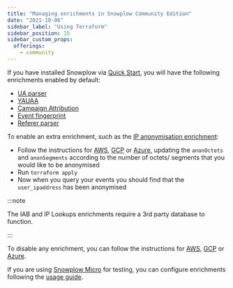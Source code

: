 ```yaml
---
title: "Managing enrichments in Snowplow Community Edition"
date: "2021-10-06"
sidebar_label: "Using Terraform"
sidebar_position: 15
sidebar_custom_props:
  offerings:
    - community
---
```


If you have installed Snowplow via [Quick Start](/docs/get-started/snowplow-community-edition/what-is-quick-start/index.md), you will have the following enrichments enabled by default:

- [UA parser](/docs/pipeline/enrichments/available-enrichments/ua-parser-enrichment/index.md)
- [YAUAA](/docs/pipeline/enrichments/available-enrichments/yauaa-enrichment/index.md)
- [Campaign Attribution](/docs/pipeline/enrichments/available-enrichments/campaign-attribution-enrichment/index.md)
- [Event fingerprint](/docs/pipeline/enrichments/available-enrichments/event-fingerprint-enrichment/index.md)
- [Referer parser](/docs/pipeline/enrichments/available-enrichments/referrer-parser-enrichment/index.md)

To enable an extra enrichment, such as the [IP anonymisation enrichment](/docs/pipeline/enrichments/available-enrichments/ip-anonymization-enrichment/index.md):

- Follow the instructions for [AWS](https://github.com/snowplow-devops/terraform-aws-enrich-kinesis-ec2#inserting-custom-enrichments), [GCP](https://github.com/snowplow-devops/terraform-google-enrich-pubsub-ce#inserting-custom-enrichments) or [Azure](https://github.com/snowplow-devops/terraform-azurerm-enrich-event-hub-vmss#inserting-custom-enrichments), updating the `anonOctets` and `anonSegments` according to the number of octets/ segments that you would like to be anonymised
- Run `terraform apply`
- Now when you query your events you should find that the `user_ipaddress` has been anonymised

:::note

The IAB and IP Lookups enrichments require a 3rd party database to function.

:::

To disable any enrichment, you can follow the instructions for [AWS](https://github.com/snowplow-devops/terraform-aws-enrich-kinesis-ec2#disabling-default-enrichments), [GCP](https://github.com/snowplow-devops/terraform-google-enrich-pubsub-ce#disabling-default-enrichments) or [Azure](https://github.com/snowplow-devops/terraform-azurerm-enrich-event-hub-vmss#disabling-default-enrichments).

If you are using [Snowplow Micro](/docs/testing-debugging/snowplow-micro/what-is-micro/index.md) for testing, you can configure enrichments following the [usage guide](/docs/testing-debugging/snowplow-micro/configuring-enrichments/index.md).
